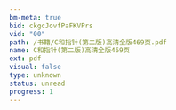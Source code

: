```yaml
---
bm-meta: true
bid: ckgcJovfPaFKVPrs
vid: "00"
path: /书籍/C和指针(第二版)高清全版469页.pdf
name: C和指针(第二版)高清全版469页
ext: pdf
visual: false
type: unknown
status: unread
progress: 1
---
```

